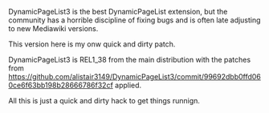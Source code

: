 
DynamicPageList3 is the best DynamicPageList extension, but the community has a horrible discipline of
fixing bugs and is often late adjusting to new Mediawiki versions.

This version here is my onw quick and dirty patch.

DynamicPageList3 is REL1_38 from the main distribution 
with the patches from https://github.com/alistair3149/DynamicPageList3/commit/99692dbb0ffd060ce6f63bb198b28666786f32cf
applied.

All this is just a quick and dirty hack to get things runnign.
